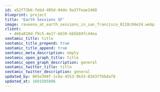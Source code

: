 ```yaml
---
id: a52f73b6-febd-405d-94de-9a37feae2488
blueprint: project
title: 'Earth Sessions SF'
image: raveena_at_earth_sessions_in_san_francisco_0128c04e24.webp
client:
  - 466a818d-f9c5-4e17-b639-bb5b84fc44ea
seotamic_title: title
seotamic_title_prepend: true
seotamic_title_append: true
seotamic_meta_description: empty
seotamic_open_graph_title: title
seotamic_open_graph_description: general
seotamic_twitter_title: title
seotamic_twitter_description: general
updated_by: 065e308f-1c8a-4553-9b33-83437fbbdaf8
updated_at: 1681505886
---
```

